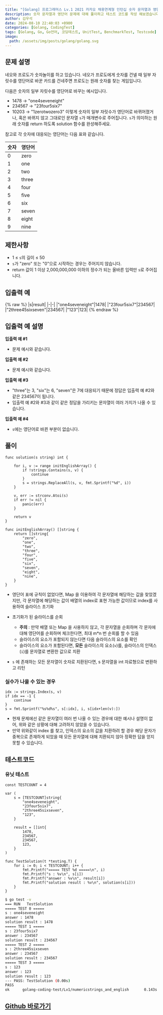 ```yaml
---
title: "[Golang] 프로그래머스 Lv.1 2021 카카오 채용연계형 인턴십 숫자 문자열과 영단어"
description: 숫자 문자열과 영단어 문제에 대해 풀이하고 테스트 코드를 작성 해보겠습니다.
author: 김우석
date: 2024-08-10 22:40:03 +0900
categories: [Golang, CodingTest]
tags: [Golang, Go, Go언어, 코딩테스트, UnitTest, BenchmarkTest, Testcode]
image:
  path: /assets/img/posts/golang/golang.svg
---
```


## 문제 설명
네오와 프로도가 숫자놀이를 하고 있습니다. 네오가 프로도에게 숫자를 건넬 때 일부 자릿수를 영단어로 바꾼 카드를 건네주면 프로도는 원래 숫자를 찾는 게임입니다.

다음은 숫자의 일부 자릿수를 영단어로 바꾸는 예시입니다.

- 1478 → "one4seveneight"
- 234567 → "23four5six7"
- 10203 → "1zerotwozero3"
이렇게 숫자의 일부 자릿수가 영단어로 바뀌어졌거나, 혹은 바뀌지 않고 그대로인 문자열 `s`가 매개변수로 주어집니다. `s`가 의미하는 원래 숫자를 return 하도록 solution 함수를 완성해주세요.

참고로 각 숫자에 대응되는 영단어는 다음 표와 같습니다.

|숫자|영단어|
|-|-|
|0|zero|
|1|one|
|2|two|
|3|three|
|4|four|
|5|five|
|6|six|
|7|seven|
|8|eight|
|9|nine|


## 제한사항
- 1 ≤ `s`의 길이 ≤ 50
- `s`가 "zero" 또는 "0"으로 시작하는 경우는 주어지지 않습니다.
- return 값이 1 이상 2,000,000,000 이하의 정수가 되는 올바른 입력만 `s`로 주어집니다.


## 입출력 예
{% raw %}
|s|result|
|-|-|
|"one4seveneight"|1478|
|"23four5six7"|234567|
|"2three45sixseven"|234567|
|"123"|123|
{% endraw %}


## 입출력 예 설명
**입출력 예 #1**

- 문제 예시와 같습니다.

**입출력 예 #2**

- 문제 예시와 같습니다.

**입출력 예 #3**

- "three"는 3, "six"는 6, "seven"은 7에 대응되기 때문에 정답은 입출력 예 #2와 같은 234567이 됩니다.
- 입출력 예 #2와 #3과 같이 같은 정답을 가리키는 문자열이 여러 가지가 나올 수 있습니다.

**입출력 예 #4**

- `s`에는 영단어로 바뀐 부분이 없습니다.


## 풀이 
```golang
func solution(s string) int {

	for i, v := range initEnglishArray() {
		if !strings.Contains(s, v) {
			continue
		}
		s = strings.ReplaceAll(s, v, fmt.Sprintf("%d", i))
	}

	v, err := strconv.Atoi(s)
	if err != nil {
		panic(err)
	}

	return v
}

func initEnglishArray() []string {
	return []string{
		"zero",
		"one",
		"two",
		"three",
		"four",
		"five",
		"six",
		"seven",
		"eight",
		"nine",
	}
}
```

- 영단어 표에 규칙이 없었다면, Map 을 이용하여 각 문자열에 해당하는 값을 찾았겠지만, 각 문자열에 해당하는 값이 배열의 index로 표현 가능한 값이므로 index를 사용하여 슬라이스 초기화

- 초기화가 된 슬라이스를 순회
	- **주의** : 만약 배열 또는 Map 을 사용하지 않고, 각 문자열을 순회하며 각 문자에 대해 영단어를 순회하며 체크한다면, 최대 m*n 번 순회를 할 수 있음
	- 슬라이스의 요소가 포함되지 않는다면 다음 슬라이스의 요소를 확인
	- 슬라이스의 요소가 포함된다면, **모든** 슬라이스의 요소(`v`)를, 슬라이스의 인덱스(`i`)를 문자열로 변환한 값으로 치환 
- `s` 에 존재하는 모든 문자열이 숫자로 치환된다면, s 문자열을 int 자료형으로 변환하고 리턴


### 실수가 나올 수 있는 경우

```golang
idx := strings.Index(s, v)
if idx == -1 {
	continue
}
s = fmt.Sprintf("%s%d%s", s[:idx], i, s[idx+len(v):])
```

- 현재 문제에선 같은 문자열이 여러 번 나올 수 있는 경우에 대한 예시나 설명이 없어, 위와 같은 상황에 대해 고려하지 않았을 수 있습니다.
- 만약 위와같이 index 를 찾고, 인덱스의 요소의 값을 치환하려 할 경우 해당 문자가 중복으로 존재하게 되었을 때 모든 문자열에 대해 치환되지 않아 정확한 답을 얻지 못할 수 있습니다.


## 테스트코드
### 유닛 테스트
```golang
const TESTCOUNT = 4

var (
	s = [TESTCOUNT]string{
		"one4seveneight",
		"23four5six7",
		"2three45sixseven",
		"123",
	}

	result = []int{
		1478,
		234567,
		234567,
		123,
	}
)

func TestSolution(t *testing.T) {
	for i := 0; i < TESTCOUNT; i++ {
		fmt.Printf("===== TEST %d =====\n", i)
		fmt.Printf("s : %v\n", s[i])
		fmt.Printf("answer : %v\n", result[i])
		fmt.Printf("solution result : %v\n", solution(s[i]))
	}
}
```

```bash
$ go test -v
=== RUN   TestSolution
===== TEST 0 =====
s : one4seveneight
answer : 1478
solution result : 1478
===== TEST 1 =====
s : 23four5six7
answer : 234567
solution result : 234567
===== TEST 2 =====
s : 2three45sixseven
answer : 234567
solution result : 234567
===== TEST 3 =====
s : 123
answer : 123
solution result : 123
--- PASS: TestSolution (0.00s)
PASS
ok      golang-coding-test/Lv1/numericstrings_and_english       0.143s
```

## [Github 바로가기](https://github.com/kr-goos/golang-coding-test/tree/master/Lv1/numericstrings_and_english)